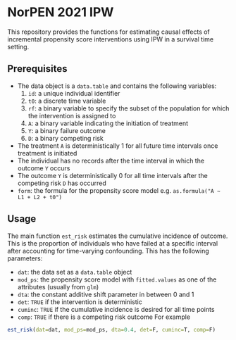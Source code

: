 # NorPEN 2021 IPW
This repository provides the functions for estimating causal effects of incremental propensity score interventions using IPW in a survival time setting.

## Prerequisites
* The data object is a `data.table` and contains the following variables:
    1. `id`: a unique individual identifier
    2. `t0`: a discrete time variable
    3. `rf`: a binary variable to specify the subset of the population for which the intervention is assigned to
    4. `A`: a binary variable indicating the initiation of treatment
    6. `Y`: a binary failure outcome
    7. `D`: a binary competing risk
* The treatment `A` is deterministically 1 for all future time intervals once treatment is initiated
* The individual has no records after the time interval in which the outcome `Y` occurs
* The outcome `Y` is deterministically 0 for all time intervals after the competing risk `D` has occurred
* `form`: the formula for the propensity score model e.g. `as.formula("A ~ L1 + L2 + t0")`

## Usage
The main function `est_risk` estimates the cumulative incidence of outcome. This is the proportion of individuals who have failed at a specific interval after accounting for time-varying confounding. This has the following parameters:
* `dat`: the data set as a `data.table` object
* `mod_ps`: the propensity score model with `fitted.values` as one of the attributes (usually from `glm`)
* `dta`: the constant additive shift parameter in between 0 and 1
* `det`: `TRUE` if the intervention is deterministic
* `cuminc`: `TRUE` if the cumulative incidence is desired for all time points
* `comp`: `TRUE` if there is a competing risk outcome
For example
```r
est_risk(dat=dat, mod_ps=mod_ps, dta=0.4, det=F, cuminc=T, comp=F)
```

